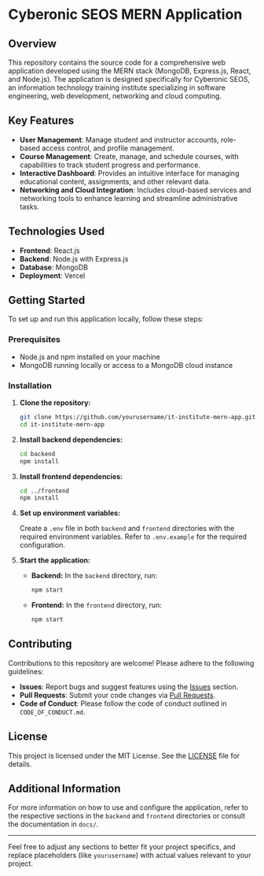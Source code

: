 # Cyberonic SEOS MERN Application

## Overview

This repository contains the source code for a comprehensive web application developed using the MERN stack (MongoDB, Express.js, React, and Node.js). The application is designed specifically for Cyberonic SEOS, an information technology training institute specializing in software engineering, web development, networking and cloud computing.

## Key Features

- **User Management**: Manage student and instructor accounts, role-based access control, and profile management.
- **Course Management**: Create, manage, and schedule courses, with capabilities to track student progress and performance.
- **Interactive Dashboard**: Provides an intuitive interface for managing educational content, assignments, and other relevant data.
- **Networking and Cloud Integration**: Includes cloud-based services and networking tools to enhance learning and streamline administrative tasks.

## Technologies Used

- **Frontend**: React.js
- **Backend**: Node.js with Express.js
- **Database**: MongoDB
- **Deployment**: Vercel

## Getting Started

To set up and run this application locally, follow these steps:

### Prerequisites

- Node.js and npm installed on your machine
- MongoDB running locally or access to a MongoDB cloud instance

### Installation

1. **Clone the repository:**

    ```bash
    git clone https://github.com/yourusername/it-institute-mern-app.git
    cd it-institute-mern-app
    ```

2. **Install backend dependencies:**

    ```bash
    cd backend
    npm install
    ```

3. **Install frontend dependencies:**

    ```bash
    cd ../frontend
    npm install
    ```

4. **Set up environment variables:**

    Create a `.env` file in both `backend` and `frontend` directories with the required environment variables. Refer to `.env.example` for the required configuration.

5. **Start the application:**

    - **Backend:** In the `backend` directory, run:
    
        ```bash
        npm start
        ```

    - **Frontend:** In the `frontend` directory, run:
    
        ```bash
        npm start
        ```

## Contributing

Contributions to this repository are welcome! Please adhere to the following guidelines:

- **Issues**: Report bugs and suggest features using the [Issues](https://github.com/yourusername/it-institute-mern-app/issues) section.
- **Pull Requests**: Submit your code changes via [Pull Requests](https://github.com/yourusername/it-institute-mern-app/pulls).
- **Code of Conduct**: Please follow the code of conduct outlined in `CODE_OF_CONDUCT.md`.

## License

This project is licensed under the MIT License. See the [LICENSE](./LICENSE) file for details.

## Additional Information

For more information on how to use and configure the application, refer to the respective sections in the `backend` and `frontend` directories or consult the documentation in `docs/`.

---

Feel free to adjust any sections to better fit your project specifics, and replace placeholders (like `yourusername`) with actual values relevant to your project.
